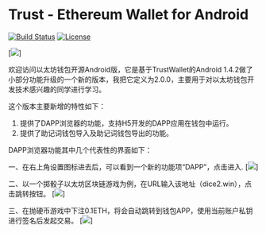 # Trust - Ethereum Wallet for Android




[![Build Status](https://travis-ci.org/TrustWallet/trust-wallet-android.svg?branch=master)](https://travis-ci.org/TrustWallet/trust-wallet-android)
[![License](https://img.shields.io/badge/license-GPL3-green.svg?style=flat)](https://github.com/fastlane/fastlane/blob/master/LICENSE)

[<img src="https://raw.githubusercontent.com/xieyueshu/trust-wallet-android/master/resources/android_cover.png">]

欢迎访问以太坊钱包开源Android版，它是基于TrustWallet的Android 1.4.2做了小部分功能升级的一个新的版本，我把它定义为2.0.0，主要用于对以太坊钱包开发技术感兴趣的同学进行学习。

这个版本主要新增的特性如下：
1. 提供了DAPP浏览器的功能，支持H5开发的DAPP应用在钱包中运行。
2. 提供了助记词钱包导入及助记词钱包导出的功能。

DAPP浏览器功能其中几个代表性的界面如下：

一、在右上角设置图标进去后，可以看到一个新的功能项“DAPP”，点击进入.
[<img src="https://raw.githubusercontent.com/xieyueshu/trust-wallet-android/master/resources/dapp-001.png">]

二、以一个掷骰子以太坊区块链游戏为例，在URL输入该地址（dice2.win），点击跳转按钮。
[<img src="https://raw.githubusercontent.com/xieyueshu/trust-wallet-android/master/resources/dapp-002.png">]

三、在抛硬币游戏中下注0.1ETH，将会自动跳转到钱包APP，使用当前账户私钥进行签名后发起交易。
[<img src="https://raw.githubusercontent.com/xieyueshu/trust-wallet-android/master/resources/dapp-003.png">]






